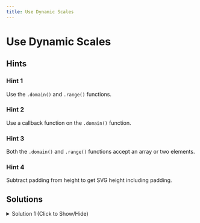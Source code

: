 ```yaml
---
title: Use Dynamic Scales
---
```

# Use Dynamic Scales

## Hints

### Hint 1

Use the `.domain()` and `.range()` functions.

### Hint 2 

Use a callback function on the `.domain()` function.

### Hint 3

Both the `.domain()` and `.range()` functions accept an array or two elements.

### Hint 4

Subtract padding from height to get SVG height including padding.

## Solutions

<details><summary>Solution 1 (Click to Show/Hide)</summary>

To solve the solution by including all the hints, set the `yScale` variable to:

```js
const yScale = d3.scaleLinear()
  .domain([0, d3.max(dataset, (d) => d[1])])
  .range([h - padding, padding]);
```

The full solution now looks like:

```html
<body>
  <script>
    const dataset = [
      [  34,   78 ],
      [ 109,  280 ],
      [ 310,  120 ],
      [  79,  411 ],
      [ 420,  220 ],
      [ 233,  145 ],
      [ 333,   96 ],
      [ 222,  333 ],
      [  78,  320 ],
      [  21,  123 ]
    ];
    
    const w = 500;
    const h = 500;
    
    // Padding between the SVG canvas boundary and the plot
    const padding = 30;
    
    // Create an x and y scale
    
    const xScale = d3.scaleLinear()
      .domain([0, d3.max(dataset, (d) => d[0])])
      .range([padding, w - padding]);
    
    const yScale = d3.scaleLinear()
      .domain([0, d3.max(dataset, (d) => d[1])])
      .range([h - padding, padding]);
    const output = yScale(411);
    d3.select("body")
      .append("h2")
      .text(output);
  </script>
</body>
```
</details>
